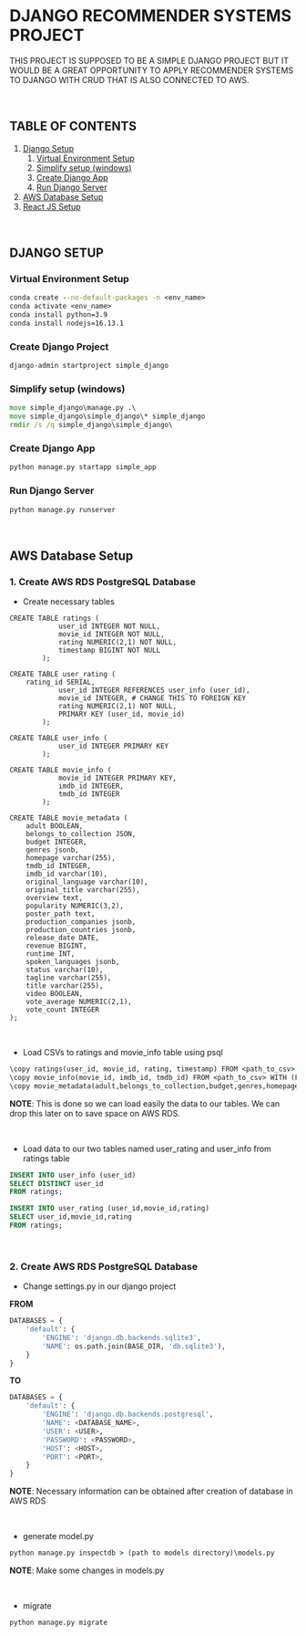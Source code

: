 
# DJANGO RECOMMENDER SYSTEMS PROJECT

THIS PROJECT IS SUPPOSED TO BE A SIMPLE DJANGO PROJECT BUT IT WOULD BE A GREAT OPPORTUNITY TO APPLY RECOMMENDER SYSTEMS TO DJANGO WITH CRUD THAT IS ALSO CONNECTED TO AWS.
<br>

<br>

## TABLE OF CONTENTS
1. [Django Setup](#django_setup)
	1. [Virtual Environment Setup](#conda)
	2. [Simplify setup (windows)](#win_setup)
	3. [Create Django App](#django_app)
	4. [Run Django Server](#django_server)
2. [AWS Database Setup](#aws_db)
3. [React JS Setup](#react_setup)

<br>

## DJANGO SETUP <a name="django_setup"></a>
### Virtual Environment Setup <a name="conda"></a>
```cmd
conda create --no-default-packages -n <env_name>
conda activate <env_name>
conda install python=3.9
conda install nodejs=16.13.1
```

### Create Django Project <a name="django_proj"></a>
```cmd
django-admin startproject simple_django
```

### Simplify setup (windows) <a name="win_setup"></a>
```cmd
move simple_django\manage.py .\
move simple_django\simple_django\* simple_django
rmdir /s /q simple_django\simple_django\
```

### Create Django App <a name="django_app"></a>
```cmd
python manage.py startapp simple_app
```

### Run Django Server <a name="django_server"></a>
```cmd
python manage.py runserver
```

<br>

## AWS Database Setup <a name="aws_db"></a>

### 1. Create AWS RDS PostgreSQL Database
- Create necessary tables

```postgresql
CREATE TABLE ratings (
            user_id INTEGER NOT NULL,
            movie_id INTEGER NOT NULL,
            rating NUMERIC(2,1) NOT NULL,
            timestamp BIGINT NOT NULL
        );

CREATE TABLE user_rating (
   	rating_id SERIAL,
        	user_id INTEGER REFERENCES user_info (user_id),
        	movie_id INTEGER, # CHANGE THIS TO FOREIGN KEY
        	rating NUMERIC(2,1) NOT NULL,
        	PRIMARY KEY (user_id, movie_id)
    	);

CREATE TABLE user_info (
            user_id INTEGER PRIMARY KEY
        );

CREATE TABLE movie_info (
            movie_id INTEGER PRIMARY KEY,
            imdb_id INTEGER,
            tmdb_id INTEGER
        );

CREATE TABLE movie_metadata (
	adult BOOLEAN,
	belongs_to_collection JSON,
	budget INTEGER,
	genres jsonb,
	homepage varchar(255),
	tmdb_id INTEGER,
	imdb_id varchar(10),
	original_language varchar(10),
	original_title varchar(255),
	overview text,
	popularity NUMERIC(3,2),
	poster_path text,
	production_companies jsonb, 
	production_countries jsonb,
	release_date DATE,
	revenue BIGINT,
	runtime INT,
	spoken_languages jsonb,
	status varchar(10),
	tagline varchar(255),
	title varchar(255),
	video BOOLEAN,
	vote_average NUMERIC(2,1),
	vote_count INTEGER
);
```

<br>

- Load CSVs to ratings and movie_info table using psql
```cmd
\copy ratings(user_id, movie_id, rating, timestamp) FROM <path_to_csv> WITH (FORMAT CSV, HEADER);
\copy movie_info(movie_id, imdb_id, tmdb_id) FROM <path_to_csv> WITH (FORMAT CSV, HEADER);
\copy movie_metadata(adult,belongs_to_collection,budget,genres,homepage,tmdb_id,imdb_id,original_language,original_title,overview,popularity,poster_path,production_companies,production_countries,release_date,revenue,runtime,spoken_languages,status,tagline,title,video,vote_average,vote_count) FROM 'C:\Users\rjome\simple_django_project\data\movies_metadata.csv' WITH (FORMAT CSV, HEADER, QUOTE '"');
```
**NOTE**: This is done so we can load easily the data to our tables. We can drop this later on to save space on AWS RDS.

<br>

- Load data to our two tables named user_rating and user_info from ratings table
```sql
INSERT INTO user_info (user_id)
SELECT DISTINCT user_id
FROM ratings;

INSERT INTO user_rating (user_id,movie_id,rating)
SELECT user_id,movie_id,rating
FROM ratings;
```

<br>

### 2. Create AWS RDS PostgreSQL Database

- Change settings.py in our django project

**FROM**
```python
DATABASES = {
    'default': {
        'ENGINE': 'django.db.backends.sqlite3',
        'NAME': os.path.join(BASE_DIR, 'db.sqlite3'),
    }
}
```
**TO**
```python
DATABASES = {
    'default': {
        'ENGINE': 'django.db.backends.postgresql',
        'NAME': <DATABASE_NAME>,
        'USER': <USER>,
        'PASSWORD': <PASSWORD>,
        'HOST': <HOST>,
        'PORT': <PORT>,
    }
}
```
**NOTE**: Necessary information can be obtained after creation of database in AWS RDS

<br>

- generate model.py
```cmd
python manage.py inspectdb > (path to models directory)\models.py
```
**NOTE**: Make some changes in models.py

<br>

- migrate
```cmd
python manage.py migrate
```

<br>






